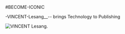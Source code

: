 #BECOME-ICONIC

-VINCENT-Lesang__-- brings Technology to Publishing

<img src="https://github.com/vincentlesang/vincentlesang.github.io/blob/master/logosubs.png" alt="VINCENT Lesang">.


